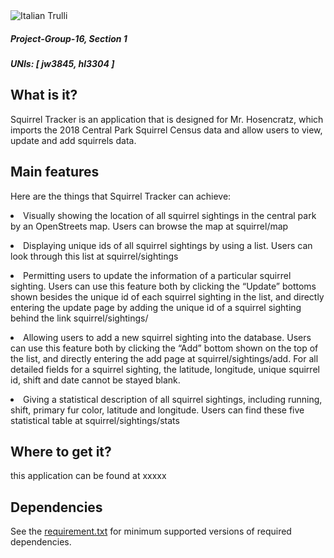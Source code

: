 <img src='https://raw.githubusercontent.com/Jade-April/Project-Group-16/master/top.jpg' alt="Italian Trulli">

<h5>Project-Group-16, Section 1</h5>
<h5>UNIs: [ jw3845, hl3304 ]</h5>

<h2>What is it?</h2>
Squirrel Tracker is an application that is designed for Mr. Hosencratz, which imports the 2018 Central Park Squirrel Census data and allow users to view, update and add squirrels data.

<h2>Main features</h2>
Here are the things that Squirrel Tracker can achieve:
<p>
<li>Visually showing the location of all squirrel sightings in the central park by an OpenStreets map. Users can browse the map at squirrel/map
<p>
<li>Displaying unique ids of all squirrel sightings by using a list. Users can look through this list at squirrel/sightings
<p>
<li>Permitting users to update the information of a particular squirrel sighting. Users can use this feature both by clicking the “Update” bottoms shown besides the unique id of each squirrel sighting in the list, and directly entering the update page by adding the unique id of a squirrel sighting behind the link squirrel/sightings/<unique_squirrel_id>
<p>
<li>Allowing users to add a new squirrel sighting into the database. Users can use this feature both by clicking the “Add” bottom shown on the top of the list, and directly entering the add page at squirrel/sightings/add. For all detailed fields for a squirrel sighting, the latitude, longitude, unique squirrel id, shift and date cannot be stayed blank.
<p>
<li>Giving a statistical description of all squirrel sightings, including running, shift, primary fur color, latitude and longitude. Users can find these five statistical table at squirrel/sightings/stats

<h2>Where to get it?</h2>
this application can be found at xxxxx

<h2>Dependencies</h2>
See the <a href='https://github.com/Jade-April/Project-Group-16/blob/master/requirements.txt'>requirement.txt</a> for minimum supported versions of required dependencies.
